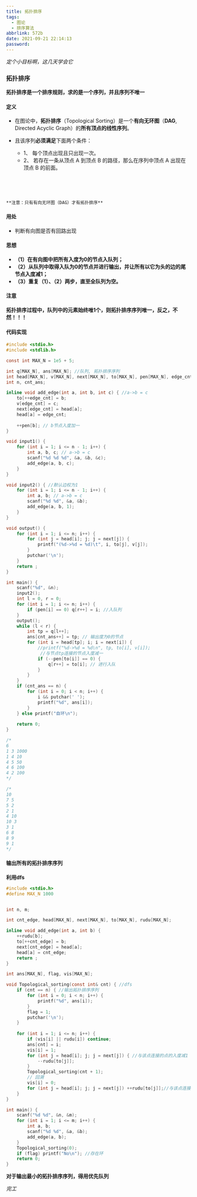 ```yaml
---
title: 拓扑排序
tags:
  - 图论
  - 排序算法
abbrlink: 572b
date: 2021-09-21 22:14:13
password:
---
```






*定个小目标啊，这几天学会它*







### 拓扑排序



**拓扑排序是一个排序规则，求的是一个序列，并且序列不唯一**



#### 定义




  * 在图论中，**拓扑排序**（Topological Sorting）是一个**有向无环图**（**DAG**, Directed Acyclic Graph）的**所有顶点的线性序列**。

  * 且该序列**必须满足**下面两个条件：

      * 1、 每个顶点出现且只出现一次。
      * 2、 若存在一条从顶点 A 到顶点 B 的路径，那么在序列中顶点 A 出现在顶点 B 的前面。

​    

​    

    **注意：只有有向无环图（DAG）才有拓扑排序**





#### 用处



* 判断有向图是否有回路出现





#### 思想



* **（1）在有向图中把所有入度为0的节点入队列；**
* **（2）从队列中取得入队为0的节点并进行输出，并让所有以它为头的边的尾节点入度减1；**
* **（3）重复（1）、（2）两步，直至全队列为空。**





#### 注意

**拓扑排序过程中，队列中的元素始终唯1个，则拓扑排序序列唯一，反之，不然！！！**





#### 代码实现



~~~c
#include <stdio.h>
#include <stdlib.h>

const int MAX_N = 1e5 + 5;

int q[MAX_N], ans[MAX_N]; //队列, 拓扑排序序列 
int head[MAX_N], v[MAX_N], next[MAX_N], to[MAX_N], pen[MAX_N], edge_cnt; // 构造链式前向星
int n, cnt_ans;

inline void add_edge(int a, int b, int c) { //a->b = c
	to[++edge_cnt] = b;
	v[edge_cnt] = c;
	next[edge_cnt] = head[a];
	head[a] = edge_cnt;
	
	++pen[b]; // b节点入度加一 
}

void input1() {
	for (int i = 1; i <= n - 1; i++) {
		int a, b, c; // a->b = c
		scanf("%d %d %d", &a, &b, &c);
		add_edge(a, b, c);
	}	
}

void input2() { //默认边权为1 
	for (int i = 1; i <= n - 1; i++) {
		int a, b; // a->b = c
		scanf("%d %d", &a, &b);
		add_edge(a, b, 1);
	}	
}

void output() {
	for (int i = 1; i <= n; i++) {
		for (int j = head[i]; j; j = next[j]) {
			printf("(%d->%d = %d)\t", i, to[j], v[j]);
		}
		putchar('\n');
	}	
	return ;
}

int main() {
	scanf("%d", &n);
	input2();
	int l = 0, r = 0;
	for (int i = 1; i <= n; i++) {
		if (pen[i] == 0) q[r++] = i; //入队列 
	}
	output(); 
	while (l < r) {
		int tp = q[l++];
		ans[cnt_ans++] = tp; // 输出度为0的节点
		for (int i = head[tp]; i; i = next[i]) {
			//printf("%d->%d = %d\n", tp, to[i], v[i]);
			 //与节点tp连接的节点入度减一 
			if (--pen[to[i]] == 0) {
				q[r++] = to[i]; // 进行入队
			}
		}
	}
	if (cnt_ans == n) {
		for (int i = 0; i < n; i++) {
			i && putchar(' ');
			printf("%d", ans[i]);
		}
	} else printf("自环\n");
	
	return 0;
}

/*
6
1 3 1000
1 4 10
4 5 50
4 6 100
4 2 100
*/

/*
10
7 5
5 2
2 1
4 10
10 3
3 1
6 8
8 9
9 1
*/


~~~



#### 输出所有的拓扑排序序列





**利用dfs**



~~~c
#include <stdio.h>
#define MAX_N 1000


int n, m;

int cnt_edge, head[MAX_N], next[MAX_N], to[MAX_N], rudu[MAX_N];

inline void add_edge(int a, int b) {
	++rudu[b];
	to[++cnt_edge] = b;
	next[cnt_edge] = head[a];
	head[a] = cnt_edge;
	return ;
}

int ans[MAX_N], flag, vis[MAX_N];

void Topological_sorting(const int& cnt) { //dfs 
	if (cnt == n) { //输出拓扑排序序列
		for (int i = 0; i < n; i++) {
			printf("%d", ans[i]);
		}
		flag = 1;
		putchar('\n');
	}
	
	for (int i = 1; i <= n; i++) {
		if (vis[i] || rudu[i]) continue;
		ans[cnt] = i;
		vis[i] = 1;
		for (int j = head[i]; j; j = next[j]) { //与该点连接的点的入度减1 
			--rudu[to[j]];
		}
		Topological_sorting(cnt + 1);
		// 回溯 
		vis[i] = 0;
		for (int j = head[i]; j; j = next[j]) ++rudu[to[j]];//与该点连接的点的入度加1 
	}
}

int main() {
	scanf("%d %d", &n, &m);
	for (int i = 1; i <= m; i++) {
		int a, b;
		scanf("%d %d", &a, &b);
		add_edge(a, b);
	}
	Topological_sorting(0);
	if (flag) printf("No\n"); //存在环 
	return 0;
}

~~~





**对于输出最小的拓扑排序序列，得用优先队列**



*完工*





